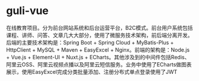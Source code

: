 # guli-vue
在线教育项目。分为前台网站系统和后台运营平台，B2C模式。前台用户系统包括课程、讲师、问答、文章几大大部分，使用了微服务技术架构，前后端分离开发。后端的主要技术架构是：Spring Boot + Spring Cloud + MyBatis-Plus + HttpClient + MySQL + Maven + EasyExcel + Nginx。前端的架构是：Node.js + Vue.js + Element-UI + Nuxt.js + ECharts。其他涉及到的中间件包括Redis、阿里云OSS、阿里云视频点播以及阿里云短信服务。业务中使用了ECharts做图表展示，使用EasyExcel完成分类批量添加、注册分布式单点登录使用了JWT
